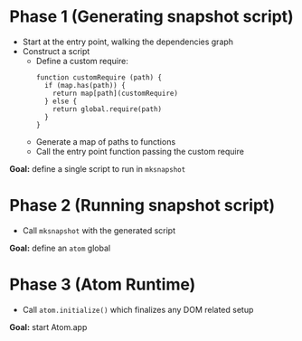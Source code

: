 # Phase 1 (Generating snapshot script)

* Start at the entry point, walking the dependencies graph
* Construct a script
  * Define a custom require:
    ```
    function customRequire (path) {
      if (map.has(path)) {
        return map[path](customRequire)
      } else {
        return global.require(path)
      }
    }
    ```
  * Generate a map of paths to functions
  * Call the entry point function passing the custom require

**Goal:** define a single script to run in `mksnapshot`

# Phase 2 (Running snapshot script)

* Call `mksnapshot` with the generated script

**Goal:** define an `atom` global

# Phase 3 (Atom Runtime)

* Call `atom.initialize()` which finalizes any DOM related setup

**Goal:** start Atom.app
